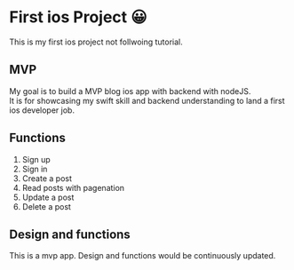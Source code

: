 # First ios Project 😀

This is my first ios project not follwoing tutorial.

## MVP

My goal is to build a MVP blog ios app with backend with nodeJS.<br>
It is for showcasing my swift skill and backend understanding to land a first ios developer job.

## Functions

1. Sign up
2. Sign in
3. Create a post
4. Read posts with pagenation
5. Update a post
6. Delete a post

## Design and functions

This is a mvp app.
Design and functions would be continuously updated.
